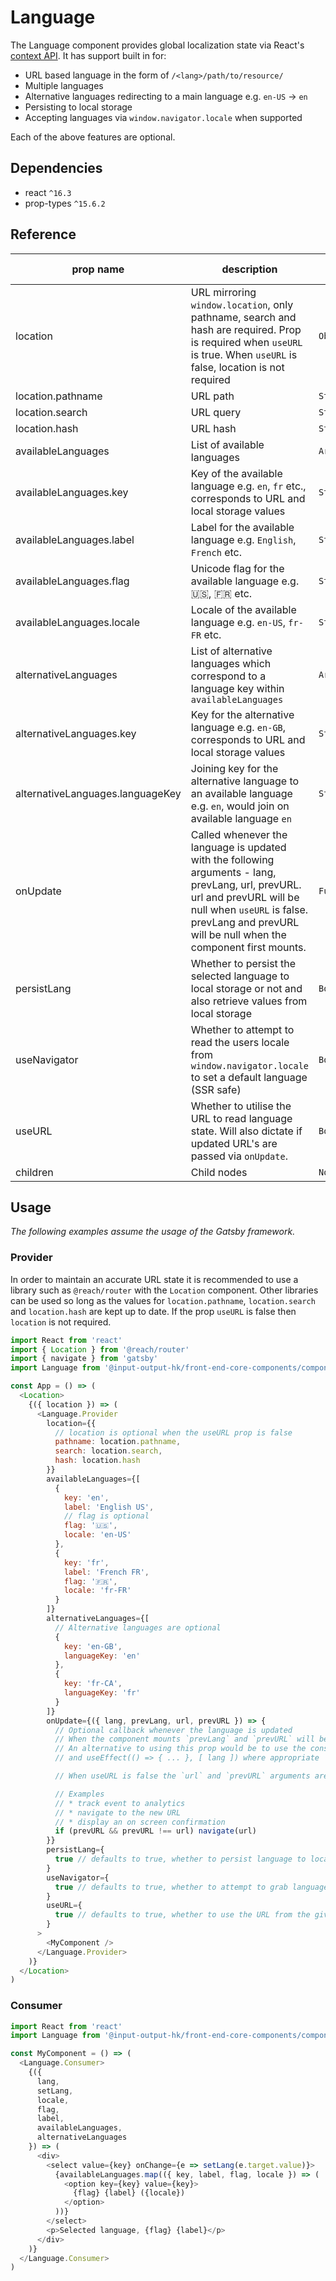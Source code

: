 # Language

The Language component provides global localization state via React's [context API](https://reactjs.org/docs/context.html). It has support built in for:

* URL based language in the form of `/<lang>/path/to/resource/`
* Multiple languages
* Alternative languages redirecting to a main language e.g. `en-US` -> `en`
* Persisting to local storage
* Accepting languages via `window.navigator.locale` when supported

Each of the above features are optional.

## Dependencies

* react `^16.3`
* prop-types `^15.6.2`

## Reference

| prop name | description | type | required? | default value |
| --------- | ----------- | ---- | --------- | ------------- |
| location | URL mirroring `window.location`, only pathname, search and hash are required. Prop is required when `useURL` is true. When `useURL` is false, location is not required | `Object` | ✗/✓ | {} |
| location.pathname | URL path | `String` | ✓ | - |
| location.search | URL query | `String` | ✓ | - |
| location.hash | URL hash | `String` | ✓ | - |
| availableLanguages | List of available languages | `Array<Object>` | ✓ | - |
| availableLanguages.key | Key of the available language e.g. `en`, `fr` etc., corresponds to URL and local storage values | `String` | ✓ | - |
| availableLanguages.label | Label for the available language e.g. `English`, `French` etc. | `String` | ✓ | - |
| availableLanguages.flag | Unicode flag for the available language e.g.  🇺🇸, 🇫🇷 etc. | `String` | ✗ | - |
| availableLanguages.locale | Locale of the available language e.g. `en-US`, `fr-FR` etc. | `String` | ✓ | - |
| alternativeLanguages | List of alternative languages which correspond to a language key within `availableLanguages` | `Array<Object>` | ✗ | - |
| alternativeLanguages.key | Key for the alternative language e.g. `en-GB`, corresponds to URL and local storage values | `String` | ✓ | - |
| alternativeLanguages.languageKey | Joining key for the alternative language to an available language e.g. `en`, would join on available language `en` | `String` | ✓ | - |
| onUpdate | Called whenever the language is updated with the following arguments - lang, prevLang, url, prevURL. url and prevURL will be null when `useURL` is false. prevLang and prevURL will be null when the component first mounts. | `Function` | ✗ | - |
| persistLang | Whether to persist the selected language to local storage or not and also retrieve values from local storage | `Boolean` | ✗ | true |
| useNavigator | Whether to attempt to read the users locale from `window.navigator.locale` to set a default language (SSR safe) | `Boolean` | ✗ | true |
| useURL | Whether to utilise the URL to read language state. Will also dictate if updated URL's are passed via `onUpdate`. | `Boolean` | ✗ | true |
| children | Child nodes | `Node` | ✓ | - |

## Usage

*The following examples assume the usage of the Gatsby framework.*

### Provider

In order to maintain an accurate URL state it is recommended to use a library such as `@reach/router` with the `Location` component. Other libraries can be used so long as the values for `location.pathname`, `location.search` and `location.hash` are kept up to date. If the prop `useURL` is false then `location` is not required.

```javascript
import React from 'react'
import { Location } from '@reach/router'
import { navigate } from 'gatsby'
import Language from '@input-output-hk/front-end-core-components/components/Language'

const App = () => (
  <Location>
    {({ location }) => (
      <Language.Provider
        location={{
          // location is optional when the useURL prop is false
          pathname: location.pathname,
          search: location.search,
          hash: location.hash
        }}
        availableLanguages={[
          {
            key: 'en',
            label: 'English US',
            // flag is optional
            flag: '🇺🇸',
            locale: 'en-US'
          },
          {
            key: 'fr',
            label: 'French FR',
            flag: '‎🇫🇷',
            locale: 'fr-FR'
          }
        ]}
        alternativeLanguages={[
          // Alternative languages are optional
          {
            key: 'en-GB',
            languageKey: 'en'
          },
          {
            key: 'fr-CA',
            languageKey: 'fr'
          }
        ]}
        onUpdate={({ lang, prevLang, url, prevURL }) => {
          // Optional callback whenever the language is updated
          // When the component mounts `prevLang` and `prevURL` will be null
          // An alternative to using this prop would be to use the consumer
          // and useEffect(() => { ... }, [ lang ]) where appropriate

          // When useURL is false the `url` and `prevURL` arguments are undefined

          // Examples
          // * track event to analytics
          // * navigate to the new URL
          // * display an on screen confirmation
          if (prevURL && prevURL !== url) navigate(url)
        }}
        persistLang={
          true // defaults to true, whether to persist language to local storage or not
        }
        useNavigator={
          true // defaults to true, whether to attempt to grab language from window.navigator.language or not
        }
        useURL={
          true // defaults to true, whether to use the URL from the given location or not
        }
      >
        <MyComponent />
      </Language.Provider>
    )}
  </Location>
)

```

### Consumer

```javascript
import React from 'react'
import Language from '@input-output-hk/front-end-core-components/components/Language'

const MyComponent = () => (
  <Language.Consumer>
    {({
      lang,
      setLang,
      locale,
      flag,
      label,
      availableLanguages,
      alternativeLanguages
    }) => (
      <div>
        <select value={key} onChange={e => setLang(e.target.value)}>
          {availableLanguages.map(({ key, label, flag, locale }) => (
            <option key={key} value={key}>
              {flag} {label} ({locale})
            </option>
          ))}
        </select>
        <p>Selected language, {flag} {label}</p>
      </div>
    )}
  </Language.Consumer>
)

```
